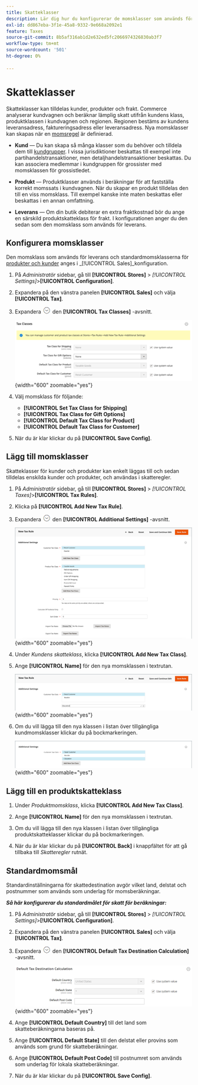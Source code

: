 ```yaml
---
title: Skatteklasser
description: Lär dig hur du konfigurerar de momsklasser som används för momsregler.
exl-id: dd867eba-3f1e-45a8-9332-9e668a2092e1
feature: Taxes
source-git-commit: 8b5af316ab1d2e632ed5fc2066974326830ab3f7
workflow-type: tm+mt
source-wordcount: '501'
ht-degree: 0%

---
```


# Skatteklasser

Skatteklasser kan tilldelas kunder, produkter och frakt. Commerce analyserar kundvagnen och beräknar lämplig skatt utifrån kundens klass, produktklassen i kundvagnen och regionen. Regionen bestäms av kundens leveransadress, faktureringsadress eller leveransadress. Nya momsklasser kan skapas när en [momsregel](tax-rules.md) är definierad.

- **Kund** — Du kan skapa så många klasser som du behöver och tilldela dem till [kundgrupper](../customers/customer-groups.md). I vissa jurisdiktioner beskattas till exempel inte partihandelstransaktioner, men detaljhandelstransaktioner beskattas. Du kan associera medlemmar i kundgruppen för grossister med momsklassen för grossistledet.

- **Produkt** — Produktklasser används i beräkningar för att fastställa korrekt momssats i kundvagnen. När du skapar en produkt tilldelas den till en viss momsklass. Till exempel kanske inte maten beskattas eller beskattas i en annan omfattning.

- **Leverans** — Om din butik debiterar en extra fraktkostnad bör du ange en särskild produktskatteklass för frakt. I konfigurationen anger du den sedan som den momsklass som används för leverans.

## Konfigurera momsklasser

Den momsklass som används för leverans och standardmomsklasserna för [produkter och kunder](#add-a-product-tax-class) anges i _[!UICONTROL Sales]_konfiguration.

1. På _Administratör_ sidebar, gå till **[!UICONTROL Stores]** > _[!UICONTROL Settings]_>**[!UICONTROL Configuration]**.

1. Expandera på den vänstra panelen **[!UICONTROL Sales]** och välja **[!UICONTROL Tax]**.

1. Expandera ![Expansionsväljare](../assets/icon-display-expand.png) den **[!UICONTROL Tax Classes]** -avsnitt.

   ![Konfiguration - momsklasser](../configuration-reference/sales/assets/tax-tax-classes.png){width="600" zoomable="yes"}

1. Välj momsklass för följande:

   - **[!UICONTROL Set Tax Class for Shipping]**
   - **[!UICONTROL Tax Class for Gift Options]**
   - **[!UICONTROL Default Tax Class for Product]**
   - **[!UICONTROL Default Tax Class for Customer]**

1. När du är klar klickar du på **[!UICONTROL Save Config]**.

## Lägg till momsklasser

Skatteklasser för kunder och produkter kan enkelt läggas till och sedan tilldelas enskilda kunder och produkter, och användas i skatteregler.

1. På _Administratör_ sidebar, gå till **[!UICONTROL Stores]** > _[!UICONTROL Taxes]_>**[!UICONTROL Tax Rules]**.

1. Klicka på **[!UICONTROL Add New Tax Rule]**.

1. Expandera ![Expansionsväljare](../assets/icon-display-expand.png) den **[!UICONTROL Additional Settings]** -avsnitt.

   ![Lägg till ny momsklass](./assets/tax-class-additional-settings.png){width="600" zoomable="yes"}

1. Under _Kundens skatteklass_, klicka **[!UICONTROL Add New Tax Class]**.

1. Ange **[!UICONTROL Name]** för den nya momsklassen i textrutan.

   ![Lägg till ny momsklass](./assets/tax-class-customer-add-new.png){width="600" zoomable="yes"}

1. Om du vill lägga till den nya klassen i listan över tillgängliga kundmomsklasser klickar du på bockmarkeringen.

   ![Nya momsklasser](./assets/tax-classes-updated.png){width="600" zoomable="yes"}

## Lägg till en produktskatteklass

1. Under _Produktmomsklass_, klicka **[!UICONTROL Add New Tax Class]**.

1. Ange **[!UICONTROL Name]** för den nya momsklassen i textrutan.

1. Om du vill lägga till den nya klassen i listan över tillgängliga produktskatteklasser klickar du på bockmarkeringen.

1. När du är klar klickar du på **[!UICONTROL Back]** i knappfältet för att gå tillbaka till _Skatteregler_ rutnät.

## Standardmomsmål

Standardinställningarna för skattedestination avgör vilket land, delstat och postnummer som används som underlag för momsberäkningar.

**_Så här konfigurerar du standardmålet för skatt för beräkningar:_**

1. På _Administratör_ sidebar, gå till **[!UICONTROL Stores]** > _[!UICONTROL Settings]_>**[!UICONTROL Configuration]**.

1. Expandera på den vänstra panelen **[!UICONTROL Sales]** och välja **[!UICONTROL Tax]**.

1. Expandera ![Expansionsväljare](../assets/icon-display-expand.png) den **[!UICONTROL Default Tax Destination Calculation]** -avsnitt.

   ![Beräkning av standardskattedestination](../configuration-reference/sales/assets/tax-default-tax-destination-calculation.png){width="600" zoomable="yes"}

1. Ange **[!UICONTROL Default Country]** till det land som skatteberäkningarna baseras på.

1. Ange **[!UICONTROL Default State]** till den delstat eller provins som används som grund för skatteberäkningar.

1. Ange **[!UICONTROL Default Post Code]** till postnumret som används som underlag för lokala skatteberäkningar.

1. När du är klar klickar du på **[!UICONTROL Save Config]**.
